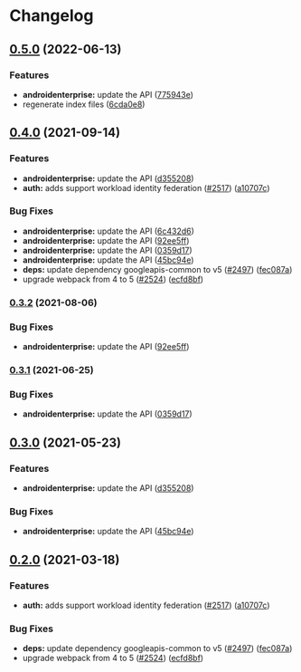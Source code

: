 # Changelog

## [0.5.0](https://github.com/googleapis/google-api-nodejs-client/compare/androidenterprise-v0.4.0...androidenterprise-v0.5.0) (2022-06-13)


### Features

* **androidenterprise:** update the API ([775943e](https://github.com/googleapis/google-api-nodejs-client/commit/775943e7d1edc99a2b13ad256e6809c17f614349))
* regenerate index files ([6cda0e8](https://github.com/googleapis/google-api-nodejs-client/commit/6cda0e8b567506ae9f7d96288efe8d935b54e66e))

## [0.4.0](https://www.github.com/googleapis/google-api-nodejs-client/compare/androidenterprise-v0.3.2...androidenterprise-v0.4.0) (2021-09-14)


### Features

* **androidenterprise:** update the API ([d355208](https://www.github.com/googleapis/google-api-nodejs-client/commit/d355208e054259b7769980d3cb9d7065974f14e9))
* **auth:** adds support workload identity federation ([#2517](https://www.github.com/googleapis/google-api-nodejs-client/issues/2517)) ([a10707c](https://www.github.com/googleapis/google-api-nodejs-client/commit/a10707c477759e7c9ef6360a2fe800856fb600c1))


### Bug Fixes

* **androidenterprise:** update the API ([6c432d6](https://www.github.com/googleapis/google-api-nodejs-client/commit/6c432d6399a7a8493073c7edb7f011ecc93a7d14))
* **androidenterprise:** update the API ([92ee5ff](https://www.github.com/googleapis/google-api-nodejs-client/commit/92ee5fff341440503c9a767f6951f6bc0a215f24))
* **androidenterprise:** update the API ([0359d17](https://www.github.com/googleapis/google-api-nodejs-client/commit/0359d1730a2586e8a02d9ecd5eab856cd6486e4f))
* **androidenterprise:** update the API ([45bc94e](https://www.github.com/googleapis/google-api-nodejs-client/commit/45bc94e8139a5c7bcaee0bf4ca6af9f54deddce1))
* **deps:** update dependency googleapis-common to v5 ([#2497](https://www.github.com/googleapis/google-api-nodejs-client/issues/2497)) ([fec087a](https://www.github.com/googleapis/google-api-nodejs-client/commit/fec087abcf3d994dd41c3ffa0a0c12b1f9f09dae))
* upgrade webpack from 4 to 5  ([#2524](https://www.github.com/googleapis/google-api-nodejs-client/issues/2524)) ([ecfd8bf](https://www.github.com/googleapis/google-api-nodejs-client/commit/ecfd8bfcd06e1beabff7ec9a8c4000222379eb8d))

### [0.3.2](https://www.github.com/googleapis/google-api-nodejs-client/compare/androidenterprise-v0.3.1...androidenterprise-v0.3.2) (2021-08-06)


### Bug Fixes

* **androidenterprise:** update the API ([92ee5ff](https://www.github.com/googleapis/google-api-nodejs-client/commit/92ee5fff341440503c9a767f6951f6bc0a215f24))

### [0.3.1](https://www.github.com/googleapis/google-api-nodejs-client/compare/androidenterprise-v0.3.0...androidenterprise-v0.3.1) (2021-06-25)


### Bug Fixes

* **androidenterprise:** update the API ([0359d17](https://www.github.com/googleapis/google-api-nodejs-client/commit/0359d1730a2586e8a02d9ecd5eab856cd6486e4f))

## [0.3.0](https://www.github.com/googleapis/google-api-nodejs-client/compare/androidenterprise-v0.2.0...androidenterprise-v0.3.0) (2021-05-23)


### Features

* **androidenterprise:** update the API ([d355208](https://www.github.com/googleapis/google-api-nodejs-client/commit/d355208e054259b7769980d3cb9d7065974f14e9))


### Bug Fixes

* **androidenterprise:** update the API ([45bc94e](https://www.github.com/googleapis/google-api-nodejs-client/commit/45bc94e8139a5c7bcaee0bf4ca6af9f54deddce1))

## [0.2.0](https://www.github.com/googleapis/google-api-nodejs-client/compare/androidenterprise-v0.1.0...androidenterprise-v0.2.0) (2021-03-18)


### Features

* **auth:** adds support workload identity federation ([#2517](https://www.github.com/googleapis/google-api-nodejs-client/issues/2517)) ([a10707c](https://www.github.com/googleapis/google-api-nodejs-client/commit/a10707c477759e7c9ef6360a2fe800856fb600c1))


### Bug Fixes

* **deps:** update dependency googleapis-common to v5 ([#2497](https://www.github.com/googleapis/google-api-nodejs-client/issues/2497)) ([fec087a](https://www.github.com/googleapis/google-api-nodejs-client/commit/fec087abcf3d994dd41c3ffa0a0c12b1f9f09dae))
* upgrade webpack from 4 to 5  ([#2524](https://www.github.com/googleapis/google-api-nodejs-client/issues/2524)) ([ecfd8bf](https://www.github.com/googleapis/google-api-nodejs-client/commit/ecfd8bfcd06e1beabff7ec9a8c4000222379eb8d))
